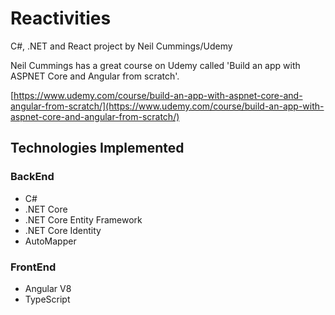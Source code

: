 # Reactivities 

C#, .NET and React project by Neil Cummings/Udemy

Neil Cummings has a great course on Udemy called 'Build an app with ASPNET Core and Angular from scratch'.

[https://www.udemy.com/course/build-an-app-with-aspnet-core-and-angular-from-scratch/](https://www.udemy.com/course/build-an-app-with-aspnet-core-and-angular-from-scratch/)


## Technologies Implemented

### BackEnd
 - C#
 - .NET Core
 - .NET Core Entity Framework
 - .NET Core Identity
 - AutoMapper


### FrontEnd
 - Angular V8
 - TypeScript
